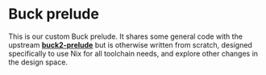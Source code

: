 # Buck prelude

This is our custom Buck prelude. It shares some general code with the upstream
**[buck2-prelude]** but is otherwise written from scratch, designed specifically
to use Nix for all toolchain needs, and explore other changes in the design
space.

[buck2-prelude]: https://github.com/facebookincubator/buck2-prelude
